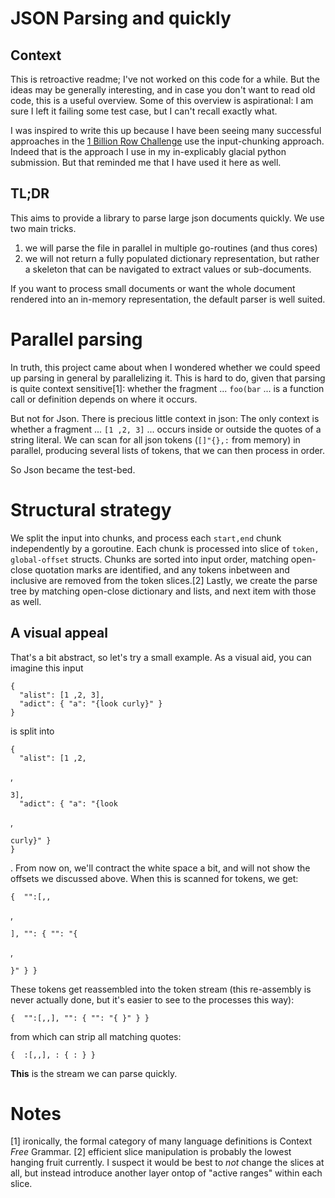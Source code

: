 JSON Parsing and quickly
========================

## Context

This is retroactive readme; I've not worked on this code for a while. But the ideas may be generally interesting, and in case you don't want to read old code, 
this is a useful overview. Some of this overview is aspirational: I am sure I left it failing some test case, but I can't recall exactly what.

I was inspired to write this up because I have been seeing many successful approaches in the [1 Billion Row Challenge](https://github.com/gunnarmorling/1brc) use the input-chunking approach. 
Indeed that is the approach I use in my in-explicably glacial python submission.  But that reminded me that I have used it here as well.


## TL;DR

This aims to provide a library to parse large json documents quickly. 
We use two main tricks.

1. we will parse the file in parallel in multiple go-routines (and thus cores)
2. we will not return a fully populated dictionary representation, but rather a skeleton that can be navigated to extract values or sub-documents.

If you want to process small documents or want the whole document rendered into an in-memory representation, the default parser is well suited. 

# Parallel parsing

In truth, this project came about when I wondered whether we could speed up parsing in general by parallelizing it. 
This is hard to do, given that parsing is quite context sensitive[1]: whether the fragment ... `foo(bar` ... is a function call or definition depends on where it occurs. 

But not for Json. There is precious little context in json: The only context is whether a fragment ... ` [1 ,2, 3] ` ... occurs inside or outside the quotes of a string literal. 
We can scan for all json tokens (`[]"{},:` from memory) in parallel, producing several lists of tokens, that we can then process in order.

So Json became the test-bed.

# Structural strategy

We split the input into chunks, and process each `start,end` chunk independently by a goroutine. Each chunk is processed into slice of `token, global-offset` structs.
Chunks are sorted into input order, matching open-close quotation marks are identified, and any tokens inbetween and inclusive are removed from the token slices.[2]
Lastly, we create the parse tree by matching open-close dictionary and lists, and next item with those as well. 

## A visual appeal

That's a bit abstract, so let's try a small example.  As a visual aid, you can imagine this input

```
{
  "alist": [1 ,2, 3],
  "adict": { "a": "{look curly}" }
}
```

is split into 

```
{
  "alist": [1 ,2,
```
,
```
3],
  "adict": { "a": "{look
```
,
```
curly}" }
}
```
. From now on, we'll contract the white space a bit, and will not show the offsets we discussed above. When this is scanned for tokens, we get:

```
{  "":[,,
```
,
```
], "": { "": "{
```
,
```
}" } }
```

These tokens get reassembled into the token stream (this re-assembly is never actually done, but it's easier to see to the processes this way):

```
{  "":[,,], "": { "": "{ }" } }
```

from which can strip all matching quotes:

```
{  :[,,], : { : } }
```

**This** is the stream we can parse quickly. 


# Notes 
[1] ironically, the formal category of many language definitions is Context *Free* Grammar.
[2] efficient slice manipulation is probably the lowest hanging fruit currently. 
    I suspect it would be best to *not* change the slices at all, but instead introduce another layer ontop of "active ranges" within each slice. 
